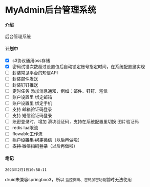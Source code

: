 # MyAdmin后台管理系统

#### 介绍

后台管理系统

#### 计划中

- [x] s3协议通用oss存储
- [x] 密码试错次数超过设置值后自动锁定账号指定时间，在系统配置里实现
- [ ] 封装常见平台的短信API
- [ ] 封装邮件发送
- [ ] 封装钉钉推送
- [ ] 定时任务 添加消息通知，例如：邮件、钉钉、短信
- [ ] 账户设置里 绑定邮箱
- [ ] 账户设置里 绑定手机
- [ ] 支持 邮箱验证码登录
- [ ] 支持 短信验证码登录
- [ ] 账密登录时，增加 滑块验证码，支持在系统配置里切换 图片验证码
- [ ] redis lua限流
- [ ] flowable工作流
- [ ] ~~账户设置里 绑定微信~~（以后再做啦）
- [ ] ~~支持 微信扫码登录~~（以后再做啦）
#### 笔记

`2023年2月1日10:58:11`

druid未兼容springboo3，所以 `监控页面`、`密码加密功能`暂时无法使用

